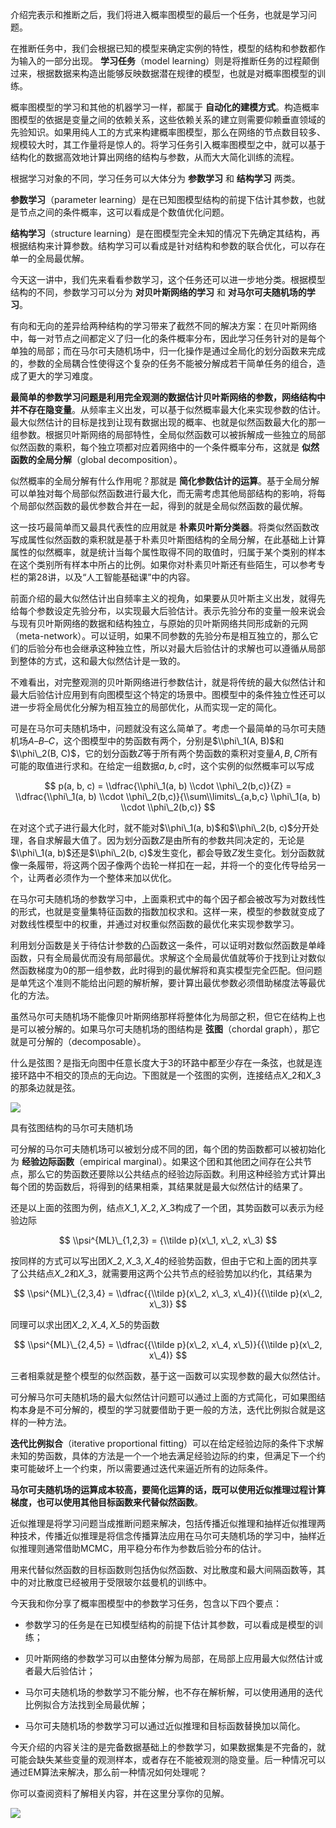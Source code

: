 介绍完表示和推断之后，我们将进入概率图模型的最后一个任务，也就是学习问题。

在推断任务中，我们会根据已知的模型来确定实例的特性，模型的结构和参数都作为输入的一部分出现。 **学习任务**（model learning）则是将推断任务的过程颠倒过来，根据数据来构造出能够反映数据潜在规律的模型，也就是对概率图模型的训练。

概率图模型的学习和其他的机器学习一样，都属于 **自动化的建模方式**。构造概率图模型的依据是变量之间的依赖关系，这些依赖关系的建立则需要仰赖垂直领域的先验知识。如果用纯人工的方式来构建概率图模型，那么在网络的节点数目较多、规模较大时，其工作量将是惊人的。将学习任务引入概率图模型之中，就可以基于结构化的数据高效地计算出网络的结构与参数，从而大大简化训练的流程。

根据学习对象的不同，学习任务可以大体分为 **参数学习** 和 **结构学习** 两类。

**参数学习**（parameter learning）是在已知图模型结构的前提下估计其参数，也就是节点之间的条件概率，这可以看成是个数值优化问题。

**结构学习**（structure learning）是在图模型完全未知的情况下先确定其结构，再根据结构来计算参数。结构学习可以看成是针对结构和参数的联合优化，可以存在单一的全局最优解。

今天这一讲中，我们先来看看参数学习，这个任务还可以进一步地分类。根据模型结构的不同，参数学习可以分为 **对贝叶斯网络的学习** 和 **对马尔可夫随机场的学习**。

有向和无向的差异给两种结构的学习带来了截然不同的解决方案：在贝叶斯网络中，每一对节点之间都定义了归一化的条件概率分布，因此学习任务针对的是每个单独的局部；而在马尔可夫随机场中，归一化操作是通过全局化的划分函数来完成的，参数的全局耦合性使得这个复杂的任务不能被分解成若干简单任务的组合，造成了更大的学习难度。

**最简单的参数学习问题是利用完全观测的数据估计贝叶斯网络的参数，网络结构中并不存在隐变量**。从频率主义出发，可以基于似然概率最大化来实现参数的估计。最大似然估计的目标是找到让现有数据出现的概率、也就是似然函数最大化的那一组参数。根据贝叶斯网络的局部特性，全局似然函数可以被拆解成一些独立的局部似然函数的乘积，每个独立项都对应着网络中的一个条件概率分布，这就是 **似然函数的全局分解**（global decomposition）。

似然概率的全局分解有什么作用呢？那就是 **简化参数估计的运算**。基于全局分解可以单独对每个局部似然函数进行最大化，而无需考虑其他局部结构的影响，将每个局部似然函数的最优参数合并在一起，得到的就是全局似然函数的最优解。

这一技巧最简单而又最具代表性的应用就是 **朴素贝叶斯分类器**。将类似然函数改写成属性似然函数的乘积就是基于朴素贝叶斯图结构的全局分解，在此基础上计算属性的似然概率，就是统计当每个属性取得不同的取值时，归属于某个类别的样本在这个类别所有样本中所占的比例。如果你对朴素贝叶斯还有些陌生，可以参考专栏的第28讲，以及“人工智能基础课”中的内容。

前面介绍的最大似然估计出自频率主义的视角，如果要从贝叶斯主义出发，就得先给每个参数设定先验分布，以实现最大后验估计。表示先验分布的变量一般来说会与现有贝叶斯网络的数据和结构独立，与原始的贝叶斯网络共同形成新的元网（meta-network）。可以证明，如果不同参数的先验分布是相互独立的，那么它们的后验分布也会继承这种独立性，所以对最大后验估计的求解也可以遵循从局部到整体的方式，这和最大似然估计是一致的。

不难看出，对完整观测的贝叶斯网络进行参数估计，就是将传统的最大似然估计和最大后验估计应用到有向图模型这个特定的场景中。图模型中的条件独立性还可以进一步将全局优化分解为相互独立的局部优化，从而实现一定的简化。

可是在马尔可夫随机场中，问题就没有这么简单了。考虑一个最简单的马尔可夫随机场$A – B – C$，这个图模型中的势函数有两个，分别是$\\phi\_1(A, B)$和$\\phi\_2(B, C)$，它的划分函数$Z$等于所有两个势函数的乘积对变量$A, B, C$所有可能的取值进行求和。在给定一组数据$a, b, c$时，这个实例的似然概率可以写成

$$ p(a, b, c) = \\dfrac{\\phi\_1(a, b) \\cdot \\phi\_2(b,c)}{Z} = \\dfrac{\\phi\_1(a, b) \\cdot \\phi\_2(b,c)}{\\sum\\limits\_{a,b,c} \\phi\_1(a, b) \\cdot \\phi\_2(b,c)} $$

在对这个式子进行最大化时，就不能对$\\phi\_1(a, b)$和$\\phi\_2(b, c)$分开处理，各自求解最大值了。因为划分函数$Z$是由所有的参数共同决定的，无论是$\\phi\_1(a, b)$还是$\\phi\_2(b, c)$发生变化，都会导致$Z$发生变化。划分函数就像一条履带，将这两个因子像两个齿轮一样扣在一起，并将一个的变化传导给另一个，让两者必须作为一个整体来加以优化。

在马尔可夫随机场的参数学习中，上面乘积式中的每个因子都会被改写为对数线性的形式，也就是变量集特征函数的指数加权求和。这样一来，模型的参数就变成了对数线性模型中的权重，并通过对权重似然函数的最优化来实现参数学习。

利用划分函数是关于待估计参数的凸函数这一条件，可以证明对数似然函数是单峰函数，只有全局最优而没有局部最优。求解这个全局最优值就等价于找到让对数似然函数梯度为0的那一组参数，此时得到的最优解将和真实模型完全匹配。但问题是单凭这个准则不能给出问题的解析解，要计算出最优参数必须借助梯度法等最优化的方法。

虽然马尔可夫随机场不能像贝叶斯网络那样将整体化为局部之积，但它在结构上也是可以被分解的。如果马尔可夫随机场的图结构是 **弦图**（chordal graph），那它就是可分解的（decomposable）。

什么是弦图？是指无向图中任意长度大于3的环路中都至少存在一条弦，也就是连接环路中不相交的顶点的无向边。下图就是一个弦图的实例，连接结点$X\_2$和$X\_3$的那条边就是弦。

![](https://static001.geekbang.org/resource/image/76/2d/769c34491c5f8650258b8db337d4182d.png?wh=317*203)

具有弦图结构的马尔可夫随机场

可分解的马尔可夫随机场可以被划分成不同的团，每个团的势函数都可以被初始化为 **经验边际函数**（empirical marginal）。如果这个团和其他团之间存在公共节点，那么它的势函数还要除以公共结点的经验边际函数。利用这种经验方式计算出每个团的势函数后，将得到的结果相乘，其结果就是最大似然估计的结果了。

还是以上面的弦图为例，结点$X\_1, X\_2, X\_3$构成了一个团，其势函数可以表示为经验边际

$$ \\psi^{ML}\_{1,2,3} = {\\tilde p}(x\_1, x\_2, x\_3) $$

按同样的方式可以写出团$X\_2, X\_3, X\_4$的经验势函数，但由于它和上面的团共享了公共结点$X\_2$和$X\_3$，就需要用这两个公共节点的经验势加以约化，其结果为

$$ \\psi^{ML}\_{2,3,4} = \\dfrac{{\\tilde p}(x\_2, x\_3, x\_4)}{{\\tilde p}(x\_2, x\_3)} $$

同理可以求出团$X\_2, X\_4, X\_5$的势函数

$$ \\psi^{ML}\_{2,4,5} = \\dfrac{{\\tilde p}(x\_2, x\_4, x\_5)}{{\\tilde p}(x\_2, x\_4)} $$

三者相乘就是整个模型的似然函数，基于这一函数可以实现参数的最大似然估计。

可分解马尔可夫随机场的最大似然估计问题可以通过上面的方式简化，可如果图结构本身是不可分解的，模型的学习就要借助于更一般的方法，迭代比例拟合就是这样的一种方法。

**迭代比例拟合**（iterative proportional fitting）可以在给定经验边际的条件下求解未知的势函数，具体的方法是一个一个地去满足经验边际的约束，但满足下一个约束可能破坏上一个约束，所以需要通过迭代来逼近所有的边际条件。

**马尔可夫随机场的运算成本较高，要简化运算的话，既可以使用近似推理过程计算梯度，也可以使用其他目标函数来代替似然函数**。

近似推理是将学习问题当成推断问题来解决，包括传播近似推理和抽样近似推理两种技术，传播近似推理是将信念传播算法应用在马尔可夫随机场的学习中，抽样近似推理则通常借助MCMC，用平稳分布作为参数后验分布的估计。

用来代替似然函数的目标函数则包括伪似然函数、对比散度和最大间隔函数等，其中的对比散度已经被用于受限玻尔兹曼机的训练中。

今天我和你分享了概率图模型中的参数学习任务，包含以下四个要点：

- 参数学习的任务是在已知模型结构的前提下估计其参数，可以看成是模型的训练；

- 贝叶斯网络的参数学习可以由整体分解为局部，在局部上应用最大似然估计或者最大后验估计；

- 马尔可夫随机场的参数学习不能分解，也不存在解析解，可以使用通用的迭代比例拟合方法找到全局最优解；

- 马尔可夫随机场的参数学习可以通过近似推理和目标函数替换加以简化。


今天介绍的内容关注的是完备数据基础上的参数学习，如果数据集是不完备的，就可能会缺失某些变量的观测样本，或者存在不能被观测的隐变量。后一种情况可以通过EM算法来解决，那么前一种情况如何处理呢？

你可以查阅资料了解相关内容，并在这里分享你的见解。

![](https://static001.geekbang.org/resource/image/12/f3/122872bef232adc10f56c97c84818df3.jpg?wh=2379*2408)